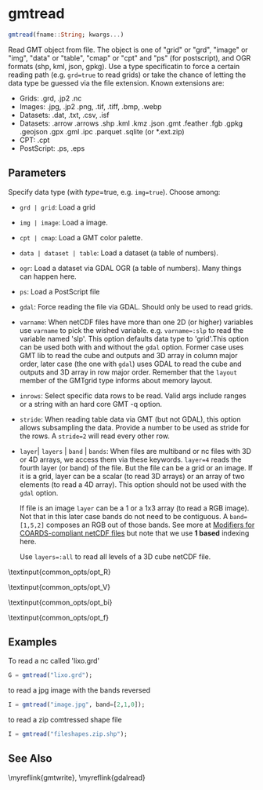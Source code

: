 # gmtread

```julia
gmtread(fname::String; kwargs...)
```

Read GMT object from file. The object is one of "grid" or "grd", "image" or "img",
"data" or "table", "cmap" or "cpt" and "ps" (for postscript), and OGR formats (shp, kml, json, gpkg).
Use a type specificatin to force a certain reading path (e.g. `grd=true` to read grids) or take
the chance of letting the data type be guessed via the file extension. Known extensions are:

- Grids:      .grd, .jp2 .nc
- Images:     .jpg, .jp2 .png, .tif, .tiff, .bmp, .webp
- Datasets:   .dat, .txt, .csv, .isf
- Datasets:   .arrow .arrows .shp .kml .kmz .json .gmt .feather .fgb .gpkg .geojson .gpx .gml .ipc .parquet .sqlite (or *.ext.zip)
- CPT:        .cpt
- PostScript: .ps, .eps

Parameters
----------

Specify data type (with *type*=true, e.g. `img=true`). Choose among:
- `grd | grid`: Load a grid

- `img | image`: Load a image.

- `cpt | cmap`: Load a GMT color palette.

- `data | dataset | table`: Load a dataset (a table of numbers).

- `ogr`: Load a dataset via GDAL OGR (a table of numbers). Many things can happen here.

- `ps`: Load a PostScript file

- `gdal`: Force reading the file via GDAL. Should only be used to read grids.

- `varname`: When netCDF files have more than one 2D (or higher) variables use `varname` to pick
  the wished variable. e.g. `varname=:slp` to read the variable named 'slp'. This option defaults
  data type to 'grid'.This option can be used both with and without the `gdal` option. Former case
  uses GMT lib to read the cube and outputs and 3D array in column major order, later case
  (the one with `gdal`) uses GDAL to read the cube and outputs and 3D array in row major order.
  Remember that the ``layout`` member of the GMTgrid type informs about memory layout.

- `inrows`: Select specific data rows to be read. Valid args include ranges or a string with an hard core GMT -q option.

- `stride`: When reading table data via GMT (but not GDAL), this option allows subsampling the data.
  Provide a number to be used as stride for the rows. A `stride=2` will read every other row.

- `layer`| `layers` | `band` | `bands`: When files are multiband or nc files with 3D or 4D arrays,
  we access them via these keywords. `layer=4` reads the fourth layer (or band) of the file.
  But the file can be a grid or an image. If it is a grid, layer can be a scalar (to read 3D arrays)
  or an array of two elements (to read a 4D array). This option should not be used with the `gdal` option.

  If file is an image `layer` can be a 1 or a 1x3 array (to read a RGB image). Not that in this later case
  bands do not need to be contiguous. A `band=[1,5,2]` composes an RGB out of those bands. See more at
  [Modifiers for COARDS-compliant netCDF files](https://docs.generic-mapping-tools.org/latest/reference/features.html#modifiers-for-cf)
  but note that we use **1 based** indexing here.

  Use ``layers=:all`` to read all levels of a 3D cube netCDF file.

\textinput{common_opts/opt_R}

\textinput{common_opts/opt_V}

\textinput{common_opts/opt_bi}

\textinput{common_opts/opt_f}

Examples
--------

To read a nc called 'lixo.grd'

```julia
G = gmtread("lixo.grd");
```

to read a jpg image with the bands reversed

```julia
I = gmtread("image.jpg", band=[2,1,0]);
```

to read a zip comtressed shape file

```julia
I = gmtread("fileshapes.zip.shp");
```

See Also
--------

\myreflink{gmtwrite}, \myreflink{gdalread}